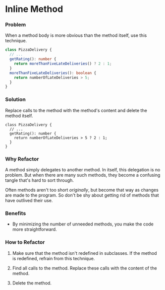 # Inline Method

### Problem

When a method body is more obvious than the method itself, use this technique.

```ts
class PizzaDelivery {
  // ...
  getRating(): number {
    return moreThanFiveLateDeliveries() ? 2 : 1;
  }
  moreThanFiveLateDeliveries(): boolean {
    return numberOfLateDeliveries > 5;
  }
}
```

### Solution

Replace calls to the method with the method's content and delete the method itself.

```Ts
class PizzaDelivery {
  // ...
  getRating(): number {
    return numberOfLateDeliveries > 5 ? 2 : 1;
  }
}
```

### Why Refactor

A method simply delegates to another method. In itself, this delegation is no problem. But when there are many such methods, they become a confusing tangle that's hard to sort through.

Often methods aren't too short *originally*, but become that way as changes are made to the program. So don't be shy about getting rid of methods that have outlived their use.

### Benefits

- By minimizing the number of unneeded methods, you make the code more straightforward.

### How to Refactor

1. Make sure that the method isn't redefined in subclasses. If the method is redefined, refrain from this technique.

2. Find all calls to the method. Replace these calls with the content of the method.

3. Delete the method.
